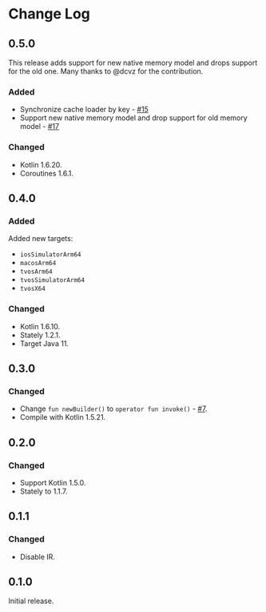 # Change Log

## 0.5.0

This release adds support for new native memory model and drops support for the old one. Many thanks to @dcvz for the contribution. 

### Added
- Synchronize cache loader by key - [#15](https://github.com/ReactiveCircus/cache4k/pull/15)
- Support new native memory model and drop support for old memory model - [#17](https://github.com/ReactiveCircus/cache4k/pull/17)

### Changed

- Kotlin 1.6.20.
- Coroutines 1.6.1.

## 0.4.0

### Added

Added new targets:
- `iosSimulatorArm64`
- `macosArm64`
- `tvosArm64` 
- `tvosSimulatorArm64`
- `tvosX64`

### Changed

- Kotlin 1.6.10.
- Stately 1.2.1.
- Target Java 11.

## 0.3.0

### Changed

- Change `fun newBuilder()` to `operator fun invoke()` - [#7](https://github.com/ReactiveCircus/cache4k/pull/7).
- Compile with Kotlin 1.5.21.

## 0.2.0

### Changed

- Support Kotlin 1.5.0.
- Stately to 1.1.7.

## 0.1.1

### Changed

- Disable IR.

## 0.1.0

Initial release.
